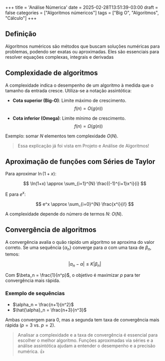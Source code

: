+++
title = 'Análise Númerica'
date = 2025-02-28T13:51:39-03:00
draft = false 
categories = ["Algoritmos númericos"]
tags = ["Big O", "Algoritmos", "Cálculo"]
+++

## Definição

Algoritmos numéricos são métodos que buscam soluções numéricas para problemas, podendo ser exatas ou aproximadas. Eles são essenciais para resolver equações complexas, integrais e derivadas

## Complexidade de algoritmos

A complexidade indica o desempenho de um algoritmo à medida que o tamanho da entrada cresce. Utiliza-se a notação assintótica:

- **Cota superior (Big-O)**: Limite máximo de crescimento.
  $$ f(n) = O(g(n)) $$

- **Cota inferior (Omega)**: Limite mínimo de crescimento.
  $$ f(n) = \Omega(g(n)) $$

Exemplo: somar $N$ elementos tem complexidade $O(N)$.

> Essa explicação já foi vista em Projeto e Análise de Algoritmos!

## Aproximação de funções com Séries de Taylor

Para aproximar $\ln(1+x)$:

$$ \ln(1+x) \approx \sum_{i=1}^{N} \frac{(-1)^{i+1}x^i}{i} $$

E para $e^x$:

$$ e^x \approx \sum_{i=0}^{N} \frac{x^i}{i!} $$

A complexidade depende do número de termos $N$: $O(N)$.

## Convergência de algoritmos

A convergência avalia o quão rápido um algoritmo se aproxima do valor correto. Se uma sequência $\{\alpha_n\}$ converge para $\alpha$ com uma taxa de $\beta_n$, temos:

$$ |\alpha_n - \alpha| \leq K|\beta_n| $$

Com $\beta_n = \frac{1}{n^p}$, o objetivo é maximizar $p$ para ter convergência mais rápida.

### Exemplo de sequências

- $\alpha_n = \frac{n+1}{n^2}$  
- $\hat{\alpha}_n = \frac{n+3}{n^3}$

Ambas convergem para $0$, mas a segunda tem taxa de convergência mais rápida ($p = 3$ vs. $p = 2$).


> Analisar a complexidade e a taxa de convergência é essencial para escolher o melhor algoritmo. Funções aproximadas via séries e a análise assintótica ajudam a entender o desempenho e a precisão numérica. 👍

